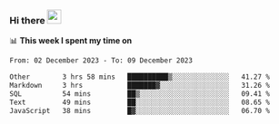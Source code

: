 ### Hi there <a href="https://www.gautamkrishnar.com/"><img src="https://media.giphy.com/media/hvRJCLFzcasrR4ia7z/giphy.gif" width="25px"></a>

📊 **This week I spent my time on**

<!--START_SECTION:waka-->

```txt
From: 02 December 2023 - To: 09 December 2023

Other        3 hrs 58 mins   ██████████▒░░░░░░░░░░░░░░   41.27 %
Markdown     3 hrs           ███████▓░░░░░░░░░░░░░░░░░   31.26 %
SQL          54 mins         ██▒░░░░░░░░░░░░░░░░░░░░░░   09.41 %
Text         49 mins         ██░░░░░░░░░░░░░░░░░░░░░░░   08.65 %
JavaScript   38 mins         █▓░░░░░░░░░░░░░░░░░░░░░░░   06.70 %
```

<!--END_SECTION:waka-->
